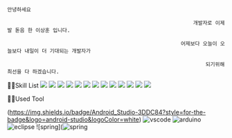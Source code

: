 
                                                                            안녕하세요

                                                                개발자로 이제 발 돋음 한 이상훈 입니다.
                                                            
                                                            어제보다 오늘이 오늘보다 내일이 더 기대되는 개발자가
                                      
                                                                    되기위해 최선을 다 하겠습니다.
                                                                  

<div>
🧑‍💻Skill List  
<img src="https://img.shields.io/badge/HTML5-E34F26?style=for-the-badge&logo=html5&logoColor=white">
<img src="https://img.shields.io/badge/CSS3-1572B6?style=for-the-badge&logo=css3&logoColor=white">
<img src="https://img.shields.io/badge/Bootstrap-563D7C?style=for-the-badge&logo=bootstrap&logoColor=white">
<img src="https://img.shields.io/badge/Java-ED8B00?style=for-the-badge&logo=openjdk&logoColor=white">
<img src="https://img.shields.io/badge/JavaScript-F7DF1E?style=for-the-badge&logo=JavaScript&logoColor=white">
<img src="https://img.shields.io/badge/jQuery-0769AD?style=for-the-badge&logo=jquery&logoColor=white">
<img src="https://img.shields.io/badge/Spring-6DB33F?style=for-the-badge&logo=spring&logoColor=white">
<img src="https://img.shields.io/badge/C%2B%2B-00599C?style=for-the-badge&logo=c%2B%2B&logoColor=white">
<img src="https://img.shields.io/badge/C-00599C?style=for-the-badge&logo=c&logoColor=white">
<img src="https://img.shields.io/badge/Python-14354C?style=for-the-badge&logo=python&logoColor=white">
<img src="https://img.shields.io/badge/Oracle-F80000?style=for-the-badge&logo=oracle&logoColor=black">  
<img src="https://img.shields.io/badge/SQLite-07405E?style=for-the-badge&logo=sqlite&logoColor=white">
<img src="https://img.shields.io/badge/Android-3DDC84?style=for-the-badge&logo=android&logoColor=white">    
  
👨‍💻Used Tool

(https://img.shields.io/badge/Android_Studio-3DDC84?style=for-the-badge&logo=android-studio&logoColor=white) ![vscode](https://img.shields.io/badge/Visual_Studio_Code-0078D4?style=for-the-badge&logo=visual%20studio%20code&logoColor=white) ![arduino](https://img.shields.io/badge/Arduino_IDE-00979D?style=for-the-badge&logo=arduino&logoColor=white)
<br>
![eclipse](https://img.shields.io/badge/Eclipse-2C2255?style=for-the-badge&logo=eclipse&logoColor=white) ![spring](![spring](https://img.shields.io/badge/Spring-6DB33F?style=for-the-badge&logo=spring&logoColor=white)
</div>
